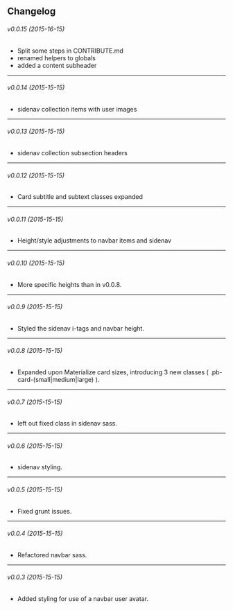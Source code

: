 ## Changelog

###### v0.0.15 (2015-16-15) ######
- Split some steps in CONTRIBUTE.md
- renamed helpers to globals
- added a content subheader
---
###### v0.0.14 (2015-15-15)  ######
- sidenav collection items with user images
---
###### v0.0.13 (2015-15-15)  ######
- sidenav collection subsection headers
---
###### v0.0.12 (2015-15-15)  ######
- Card subtitle and subtext classes expanded
---
###### v0.0.11 (2015-15-15)  ######
- Height/style adjustments to navbar items and sidenav
---
###### v0.0.10 (2015-15-15)  ######
- More specific heights than in v0.0.8.
---
###### v0.0.9 (2015-15-15)  ######
- Styled the sidenav i-tags and navbar height.
---
###### v0.0.8 (2015-15-15)  ######
- Expanded upon Materialize card sizes, introducing 3 new classes ( .pb-card-(small|medium|large) ).
---
###### v0.0.7 (2015-15-15) ######
- left out fixed class in sidenav sass.
---
###### v0.0.6 (2015-15-15) ######
- sidenav styling.
---
###### v0.0.5 (2015-15-15) ######
- Fixed grunt issues.
---
###### v0.0.4 (2015-15-15) ######
- Refactored navbar sass.
---
###### v0.0.3 (2015-15-15) ######
- Added styling for use of a navbar user avatar.
